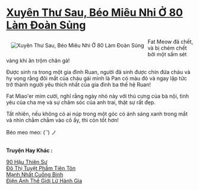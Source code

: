 <a href="https://truyenwiki.net/xuyen-thu-sau-beo-mieu-nhi-o-80-lam-doan-sung.35913/" title="Xuyên Thư Sau, Béo Miêu Nhi Ở 80 Làm Đoàn Sủng"><h1>Xuyên Thư Sau, Béo Miêu Nhi Ở 80 Làm Đoàn Sủng</h1></a><div style="display:table"><img align="right" style="float: left; padding: 10px;" src="https://truyenwiki.net/a/img/str/src/35913.jpg" alt="Xuyên Thư Sau, Béo Miêu Nhi Ở 80 Làm Đoàn Sủng">Fat Meow đã chết, và bị chém chết bởi một sấm sét vàng khi ăn trộm chân gà!<p></p> Được sinh ra trong một gia đình Ruan, người đã sinh được chín đứa cháu và hy vọng rằng đôi mắt của cháu gái mình là Pan có màu đỏ và ngay lập tức trở thành người yêu thích nhất của gia đình ba thế hệ Ruan!<p></p> Fat Miao&#39;er mỉm cười, nghĩ rằng ngày nhỏ này với thú cưng của bà nội, tình yêu của cha mẹ và sự chăm sóc của anh trai, thật sự rất đẹp.<p></p> Tất nhiên, nếu không có ai núp trong một góc có ánh sáng xanh trong mắt và nhìn chằm chằm vào cô ấy, thì còn tốt hơn!<p></p> Béo meo meo: (`′) ノ</div><p><br><b>Truyện Hay Khác :</b></p><a href="https://truyenwiki.net/90-hau-thien-su.36634/" alt="90 Hậu Thiên Sư">90 Hậu Thiên Sư</a><br/><a href="https://github.com/nownovels/topcv/tree/master/truyenhay/35580" alt="Đô Thị Tuyệt Phẩm Tiên Tôn">Đô Thị Tuyệt Phẩm Tiên Tôn</a><br/><a href="https://sangtacviet.wordpress.com/2020/10/22/manh-nhat-cuong-binh/" alt="Mạnh Nhất Cuồng Binh">Mạnh Nhất Cuồng Binh</a><br/><a href="https://github.com/nownovels/topcv/tree/master/truyenhay/35253" alt="Điện Ảnh Thế Giới Lữ Hành Gia">Điện Ảnh Thế Giới Lữ Hành Gia</a><br/>